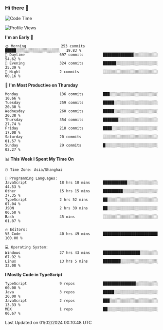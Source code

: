 ### Hi there 👋

<!--
**waynelwz/waynelwz** is a ✨ _special_ ✨ repository because its `README.md` (this file) appears on your GitHub profile.

Here are some ideas to get you started:

- 🔭 I’m currently working on ...
- 🌱 I’m currently learning ...
- 👯 I’m looking to collaborate on ...
- 🤔 I’m looking for help with ...
- 💬 Ask me about ...
- 📫 How to reach me: ...
- 😄 Pronouns: ...
- ⚡ Fun fact: ...
-->

<!--START_SECTION:waka-->
![Code Time](http://img.shields.io/badge/Code%20Time-2%2C431%20hrs%2035%20mins-blue)

![Profile Views](http://img.shields.io/badge/Profile%20Views-1-blue)

**I'm an Early 🐤** 

```text
🌞 Morning                253 commits         █████░░░░░░░░░░░░░░░░░░░░   19.83 % 
🌆 Daytime                697 commits         ██████████████░░░░░░░░░░░   54.62 % 
🌃 Evening                324 commits         ██████░░░░░░░░░░░░░░░░░░░   25.39 % 
🌙 Night                  2 commits           ░░░░░░░░░░░░░░░░░░░░░░░░░   00.16 % 
```
📅 **I'm Most Productive on Thursday** 

```text
Monday                   136 commits         ███░░░░░░░░░░░░░░░░░░░░░░   10.66 % 
Tuesday                  259 commits         █████░░░░░░░░░░░░░░░░░░░░   20.30 % 
Wednesday                260 commits         █████░░░░░░░░░░░░░░░░░░░░   20.38 % 
Thursday                 354 commits         ███████░░░░░░░░░░░░░░░░░░   27.74 % 
Friday                   218 commits         ████░░░░░░░░░░░░░░░░░░░░░   17.08 % 
Saturday                 20 commits          ░░░░░░░░░░░░░░░░░░░░░░░░░   01.57 % 
Sunday                   29 commits          █░░░░░░░░░░░░░░░░░░░░░░░░   02.27 % 
```


📊 **This Week I Spent My Time On** 

```text
🕑︎ Time Zone: Asia/Shanghai

💬 Programming Languages: 
JavaScript               18 hrs 10 mins      ███████████░░░░░░░░░░░░░░   44.53 % 
Other                    15 hrs 15 mins      █████████░░░░░░░░░░░░░░░░   37.35 % 
TypeScript               2 hrs 52 mins       ██░░░░░░░░░░░░░░░░░░░░░░░   07.04 % 
JSON                     2 hrs 39 mins       ██░░░░░░░░░░░░░░░░░░░░░░░   06.50 % 
Bash                     45 mins             ░░░░░░░░░░░░░░░░░░░░░░░░░   01.87 % 

🔥 Editors: 
VS Code                  40 hrs 49 mins      █████████████████████████   100.00 % 

💻 Operating System: 
Windows                  27 hrs 43 mins      █████████████████░░░░░░░░   67.92 % 
Linux                    13 hrs 5 mins       ████████░░░░░░░░░░░░░░░░░   32.08 % 
```

**I Mostly Code in TypeScript** 

```text
TypeScript               9 repos             ███████████████░░░░░░░░░░   60.00 % 
Java                     3 repos             █████░░░░░░░░░░░░░░░░░░░░   20.00 % 
JavaScript               2 repos             ███░░░░░░░░░░░░░░░░░░░░░░   13.33 % 
MDX                      1 repo              ██░░░░░░░░░░░░░░░░░░░░░░░   06.67 % 
```




 Last Updated on 01/02/2024 00:10:48 UTC
<!--END_SECTION:waka-->
